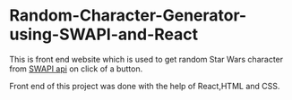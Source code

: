 
# Random-Character-Generator-using-SWAPI-and-React

This is  front end website which is used to get random Star Wars character from [SWAPI api](https://swapi.dev/) on click of a button. 

Front end of this project was done with the help of React,HTML and CSS. 




